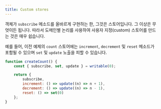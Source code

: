 ```yaml
---
title: Custom stores
---
```


객체가 `subscribe` 메소드를 올바르게 구현하는 한, 그것은 스토어입니다. 그 이상은 무엇이든 됩니다. 따라서 도메인별 논리를 사용하여 사용자 지정(custom) 스토어를 만드는 것은 매우 쉽습니다.

예를 들어, 이전 예제의 `count` 스토어에는 `increment`, `decrement` 및 `reset` 메소드가 포함될 수 있으며 `set` 및 `update` 노출을 피할 수 있습니다.

```js
function createCount() {
	const { subscribe, set, update } = writable(0);

	return {
		subscribe,
		increment: () => update((n) => n + 1),
		decrement: () => update((n) => n - 1),
		reset: () => set(0)
	};
}
```
